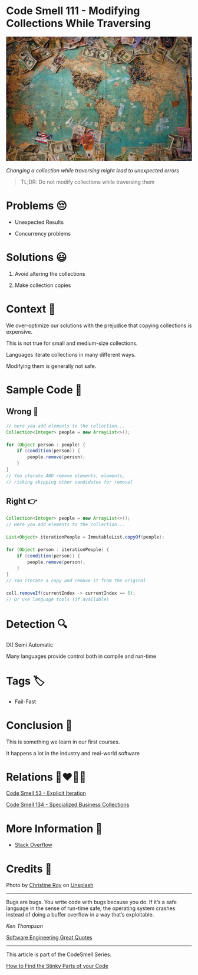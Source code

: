 # Code Smell 111 - Modifying Collections While Traversing

![Code Smell 111 - Modifying Collections While Traversing](Code%20Smell%20111%20-%20Modifying%20Collections%20While%20Traversing.jpg)

*Changing a collection while traversing might lead to unexpected errors*

> TL;DR: Do not modify collections while traversing them

# Problems 😔 

- Unexpected Results 

- Concurrency problems

# Solutions 😃

1. Avoid altering the collections 

2. Make collection copies

# Context 💬

We over-optimize our solutions with the prejudice that copying collections is expensive. 

This is not true for small and medium-size collections. 

Languages iterate collections in many different ways. 

Modifying them is generally not safe.

# Sample Code 📖

## Wrong 🚫

<!-- [Gist Url](https://gist.github.com/mcsee/9d66e179c57495aa7c2080ee34152c11) -->

```java
// here you add elements to the collection...
Collection<Integer> people = new ArrayList<>();
  
for (Object person : people) {
    if (condition(person)) {
        people.remove(person);
    }
}
// You iterate AND remove elements, elements,
// risking skipping other candidates for removal
```

## Right 👉

<!-- [Gist Url](https://gist.github.com/mcsee/18369eb8798462ef04372be56827c9d6) -->

```java
Collection<Integer> people = new ArrayList<>();
// Here you add elements to the collection...

List<Object> iterationPeople = ImmutableList.copyOf(people);
    
for (Object person : iterationPeople) {
    if (condition(person)) {
        people.remove(person);
    }
}
// You iterate a copy and remove it from the original

coll.removeIf(currentIndex -> currentIndex == 5);
// Or use language tools (if available)
```

# Detection 🔍

[X] Semi Automatic 

Many languages provide control both in compile and run-time

# Tags 🏷️

- Fail-Fast

# Conclusion 🏁

This is something we learn in our first courses.

It happens a lot in the industry and real-world software

# Relations 👩‍❤️‍💋‍👨

[Code Smell 53 - Explicit Iteration](https://github.com/mcsee/Software-Design-Articles/tree/main/Articles/Code%20Smells/Code%20Smell%2053%20-%20Explicit%20Iteration/readme.md)

[Code Smell 134 - Specialized Business Collections](https://github.com/mcsee/Software-Design-Articles/tree/main/Articles/Code%20Smells/Code%20Smell%20134%20-%20Specialized%20Business%20Collections/readme.md)

# More Information 📕

- [Stack Overflow](https://stackoverflow.com/questions/223918/iterating-through-a-collection-avoiding-concurrentmodificationexception-when-re)

# Credits 🙏

Photo by [Christine Roy](https://unsplash.com/@agent_illustrateur) on [Unsplash](https://unsplash.com/s/photos/travel)
  
* * *

Bugs are bugs. You write code with bugs because you do. If it’s a safe language in the sense of run-time safe, the operating system crashes instead of doing a buffer overflow in a way that’s exploitable.

_Ken Thompson_
 
[Software Engineering Great Quotes](https://github.com/mcsee/Software-Design-Articles/tree/main/Articles/Quotes/Software%20Engineering%20Great%20Quotes/readme.md)

* * *

This article is part of the CodeSmell Series.

[How to Find the Stinky Parts of your Code](https://github.com/mcsee/Software-Design-Articles/tree/main/Articles/Code%20Smells/How%20to%20Find%20the%20Stinky%20parts%20of%20your%20Code/readme.md)